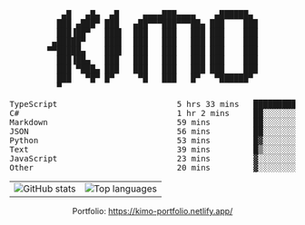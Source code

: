 <div align="center">
<pre>
   ▄█   ▄█▄  ▄█     ▄▄▄▄███▄▄▄▄    ▄██████▄ 
  ███ ▄███▀ ███   ▄██▀▀▀███▀▀▀██▄ ███    ███
  ███▐██▀   ███▌  ███   ███   ███ ███    ███
 ▄█████▀    ███▌  ███   ███   ███ ███    ███
▀▀█████▄    ███▌  ███   ███   ███ ███    ███
  ███▐██▄   ███   ███   ███   ███ ███    ███
  ███ ▀███▄ ███   ███   ███   ███ ███    ███
  ███   ▀█▀ █▀     ▀█   ███   █▀   ▀██████▀ 
  ▀                                         
</pre>
  

<!--START_SECTION:waka-->
<p align="center">
<pre>
TypeScript                         5 hrs 33 mins   ███████████▒░░░░░░░░░░░░░   45.50 %
C#                                 1 hr 2 mins     ██░░░░░░░░░░░░░░░░░░░░░░░   08.54 %
Markdown                           59 mins         ██░░░░░░░░░░░░░░░░░░░░░░░   08.14 %
JSON                               56 mins         ██░░░░░░░░░░░░░░░░░░░░░░░   07.69 %
Python                             53 mins         █▓░░░░░░░░░░░░░░░░░░░░░░░   07.27 %
Text                               39 mins         █▒░░░░░░░░░░░░░░░░░░░░░░░   05.40 %
JavaScript                         23 mins         ▓░░░░░░░░░░░░░░░░░░░░░░░░   03.23 %
Other                              20 mins         ▓░░░░░░░░░░░░░░░░░░░░░░░░   02.75 %
</pre>
</p>
<!--END_SECTION:waka-->

<table align="center">
  <tr>
    <td valign="top">
      <img alt="GitHub stats"
           src="https://github-readme-stats.vercel.app/api?username=kim0chi&show_icons=true&hide_title=true&rank_icon=percentile&line_height=28&hide_border=true&theme=dark" />
    </td>
    <td valign="top">
      <img alt="Top languages"
           src="https://github-readme-stats.vercel.app/api/top-langs/?username=kim0chi&layout=compact&card_width=420&langs_count=8&hide_border=true&theme=dark" />
    </td>
  </tr>
</table>

Portfolio: https://kimo-portfolio.netlify.app/


